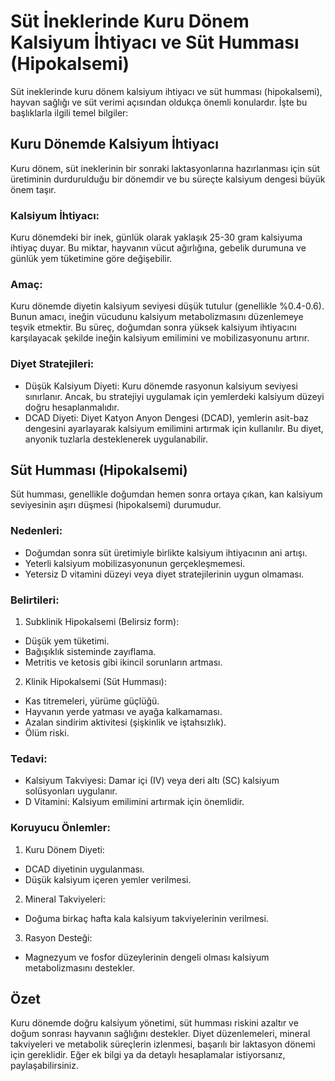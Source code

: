 # Süt İneklerinde Kuru Dönem Kalsiyum İhtiyacı ve Süt Humması (Hipokalsemi)
Süt ineklerinde kuru dönem kalsiyum ihtiyacı ve süt humması (hipokalsemi), hayvan sağlığı ve süt verimi açısından oldukça önemli konulardır. İşte bu başlıklarla ilgili temel bilgiler:
## Kuru Dönemde Kalsiyum İhtiyacı
Kuru dönem, süt ineklerinin bir sonraki laktasyonlarına hazırlanması için süt üretiminin durdurulduğu bir dönemdir ve bu süreçte kalsiyum dengesi büyük önem taşır.
### Kalsiyum İhtiyacı: 
Kuru dönemdeki bir inek, günlük olarak yaklaşık 25-30 gram kalsiyuma ihtiyaç duyar. Bu miktar, hayvanın vücut ağırlığına, gebelik durumuna ve günlük yem tüketimine göre değişebilir.
### Amaç: 
Kuru dönemde diyetin kalsiyum seviyesi düşük tutulur (genellikle %0.4-0.6). Bunun amacı, ineğin vücudunu kalsiyum metabolizmasını düzenlemeye teşvik etmektir. Bu süreç, doğumdan sonra yüksek kalsiyum ihtiyacını karşılayacak şekilde ineğin kalsiyum emilimini ve mobilizasyonunu artırır.
### Diyet Stratejileri:
* Düşük Kalsiyum Diyeti: Kuru dönemde rasyonun kalsiyum seviyesi sınırlanır. Ancak, bu stratejiyi uygulamak için yemlerdeki kalsiyum düzeyi doğru hesaplanmalıdır.
* DCAD Diyeti: Diyet Katyon Anyon Dengesi (DCAD), yemlerin asit-baz dengesini ayarlayarak kalsiyum emilimini artırmak için kullanılır. Bu diyet, anyonik tuzlarla desteklenerek uygulanabilir.

## Süt Humması (Hipokalsemi)
Süt humması, genellikle doğumdan hemen sonra ortaya çıkan, kan kalsiyum seviyesinin aşırı düşmesi (hipokalsemi) durumudur.
### Nedenleri:
* Doğumdan sonra süt üretimiyle birlikte kalsiyum ihtiyacının ani artışı.
* Yeterli kalsiyum mobilizasyonunun gerçekleşmemesi.
* Yetersiz D vitamini düzeyi veya diyet stratejilerinin uygun olmaması.
### Belirtileri:
1. Subklinik Hipokalsemi (Belirsiz form):
* Düşük yem tüketimi.
* Bağışıklık sisteminde zayıflama.
* Metritis ve ketosis gibi ikincil sorunların artması.
2. Klinik Hipokalsemi (Süt Humması):
* Kas titremeleri, yürüme güçlüğü.
* Hayvanın yerde yatması ve ayağa kalkamaması.
* Azalan sindirim aktivitesi (şişkinlik ve iştahsızlık).
* Ölüm riski.
### Tedavi:
* Kalsiyum Takviyesi: 
Damar içi (IV) veya deri altı (SC) kalsiyum solüsyonları uygulanır.
* D Vitamini:
Kalsiyum emilimini artırmak için önemlidir.
### Koruyucu Önlemler:
1. Kuru Dönem Diyeti:
* DCAD diyetinin uygulanması.
* Düşük kalsiyum içeren yemler verilmesi.
2. Mineral Takviyeleri:
* Doğuma birkaç hafta kala kalsiyum takviyelerinin verilmesi.
3. Rasyon Desteği:
* Magnezyum ve fosfor düzeylerinin dengeli olması kalsiyum metabolizmasını destekler.

## Özet

Kuru dönemde doğru kalsiyum yönetimi, süt humması riskini azaltır ve doğum sonrası hayvanın sağlığını destekler. Diyet düzenlemeleri, mineral takviyeleri ve metabolik süreçlerin izlenmesi, başarılı bir laktasyon dönemi için gereklidir. Eğer ek bilgi ya da detaylı hesaplamalar istiyorsanız, paylaşabilirsiniz. 